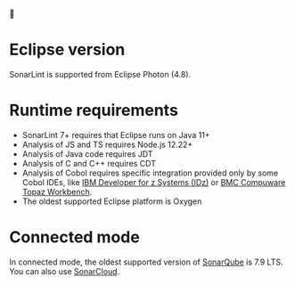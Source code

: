 :construction: 

# Eclipse version

SonarLint is supported from Eclipse Photon (4.8).

# Runtime requirements

* SonarLint 7+ requires that Eclipse runs on Java 11+
* Analysis of JS and TS requires Node.js 12.22+
* Analysis of Java code requires JDT
* Analysis of C and C++ requires CDT
* Analysis of Cobol requires specific integration provided only by some Cobol IDEs, like [IBM Developer for z Systems (IDz)](https://community.ibm.com/community/user/ibmz-and-linuxone/blogs/blog-entry1/2017/07/07/sonarlint-integration-with-developer-for-zsystems) or [BMC Compuware Topaz Workbench](https://devops.api.bmc.com/guidelines/ispw/ispw_projects.html#setting-up-usage-of-sonar-lint).
* The oldest supported Eclipse platform is Oxygen

# Connected mode

In connected mode, the oldest supported version of [SonarQube](https://sonarqube.org) is 7.9 LTS. You can also use [SonarCloud](https://sonarcloud.io).
